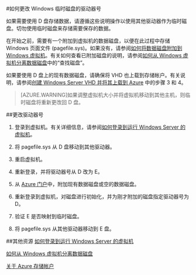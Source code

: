<properties pageTitle="如何更改 Windows 临时磁盘的驱动器号" description="介绍了如何重新映射 Azure 中 Windows VM 上的临时磁盘" metaKeywords="" services="virtual machines" documentationCenter="" authors="kathydav"  manager="timlt" />
<tags  
	ms.service="virtual-machines"
	ms.date="05/27/2015"
	wacn.date="08/29/2015"/>

#如何更改 Windows 临时磁盘的驱动器号

如果需要使用 D 盘存储数据，请遵循这些说明操作以使用其他驱动器作为临时磁盘。切勿使用临时磁盘来存储需要保存的数据。

在开始之前，需要有一个附加到虚拟机的数据磁盘，以便在此过程中存储 Windows 页面文件 (pagefile.sys)。如果没有，请参阅[如何将数据磁盘附加到 Windows 虚拟机][Attach]。有关如何查看已附加磁盘的说明，请参阅[如何从 Windows 虚拟机分离数据磁盘][Detach]中的“查找磁盘”。

如果要使用 D 盘上的现有数据磁盘，请确保将 VHD 也上载到存储帐户。有关说明，请参阅[创建 Windows Server VHD 并将其上载到 Azure][VHD] 中的步骤 3 和 4。

> [AZURE.WARNING]如果调整虚拟机大小并将虚拟机移动到其他主机，则临时磁盘将重新更改回 D 盘。

##更改驱动器号

1. 登录到虚拟机。有关详细信息，请参阅[如何登录到运行 Windows Server 的虚拟机][Logon]。

2. 将 pagefile.sys 从 D 盘移动到其他驱动器。

3. 重启虚拟机。

4. 	重新登录，并将驱动器号从 D 改为 E。

5.	从 [Azure 门户](http://manage.windowsazure.cn)中，附加现有数据磁盘或空的数据磁盘。

6.	重新登录到虚拟机，对磁盘进行初始化，并为刚才附加的磁盘指定驱动器号为 D。

7.	验证 E 是否映射到临时磁盘。

8.	将 pagefile.sys 从其他驱动器移动到 E 盘。

##其他资源
[如何登录到运行 Windows Server 的虚拟机][Logon]

[如何从 Windows 虚拟机分离数据磁盘][Detach]

[关于 Azure 存储帐户][Storage]

<!--Link references-->
[Attach]: /documentation/articles/storage-windows-attach-disk



[VHD]: /documentation/articles/virtual-machines-create-upload-vhd-windows-server

[Logon]: /documentation/articles/virtual-machines-log-on-windows-server

[Detach]: /documentation/articles/storage-windows-detach-disk

[Storage]: /documentation/articles/storage-whatis-account

<!---HONumber=67-->